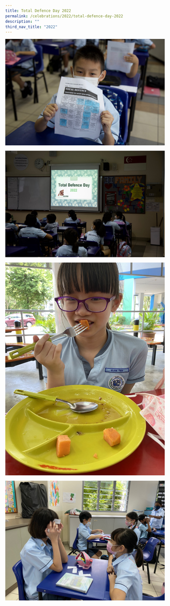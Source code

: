 ```yaml
---
title: Total Defence Day 2022
permalink: /celebrations/2022/total-defence-day-2022
description: ""
third_nav_title: "2022"
---
```

![I have bingo-ed! I did my part for Total Defence](/images/tdd2022-1.jpg)

![Sharing of 6 pillars of Total Defence during Assembly](/images/tdd2022-2.jpg)

![The sweet potatoes allowed me to realise how our forefathers make do with what they have](/images/tdd2022-3.jpg)

![We played games and bond with our peers, doing our part for the Social Defence](/images/tdd2022-4.jpg)